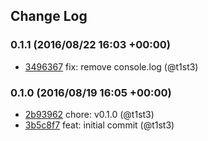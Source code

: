## Change Log

### 0.1.1 (2016/08/22 16:03 +00:00)
- [3496367](https://github.com/t1st3/desktop-env/commit/3496367dd192af13d654e83903b4746760315468) fix: remove console.log (@t1st3)

### 0.1.0 (2016/08/19 16:05 +00:00)
- [2b93962](https://github.com/t1st3/desktop-env/commit/2b9396265dcd0696ff45b99559aed58774f20516) chore: v0.1.0 (@t1st3)
- [3b5c8f7](https://github.com/t1st3/desktop-env/commit/3b5c8f703e476859b30408849430e7be5cbb7a0b) feat: initial commit (@t1st3)